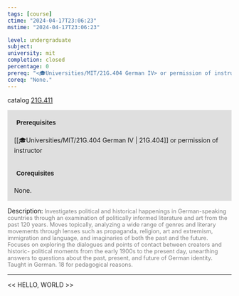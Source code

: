 ```yaml
---
tags: [course]
ctime: "2024-04-17T23:06:23"
mstime: "2024-04-17T23:06:23"

level: undergraduate
subject: 
university: mit
completion: closed
percentage: 0
prereq: "<🎓Universities/MIT/21G.404 German IV> or permission of instructor"
coreq: "None."
---
```


catalog [21G.411](http://student.mit.edu/catalog/m21Ge.html#21G.411)

<span style="display: block; padding: 15px; background-color: rgb(100, 100, 100, 0.2);"><font id="m_prereq2198_0" style="display: block; font-family: Arial, sans-serif; font-weight: bold; padding: 5px">Prerequisites</font><br><span id="prereq2198_0">[[🎓Universities/MIT/21G.404 German IV | 21G.404]] or permission of instructor</span></span>
<span style="display: block; padding: 15px; background-color: rgb(100, 100, 100, 0.2);"><font id="m_coreq2198_0" style="display: block; font-family: Arial, sans-serif; font-weight: bold; padding: 5px">Corequisites</font><br><span id="coreq2198_0">None.</span></span>

<font style="">Description:</font>
<font style="color: grey; font-size: 0.8rem;">Investigates political and historical happenings in German-speaking countries through an examination of politically informed literature and art from the past 120 years. Moves topically, analyzing a wide range of genres and literary movements through lenses such as propaganda, religion, art and extremism, immigration and language, and imaginaries of both the past and the future. Focuses on exploring the dialogues and points of contact between creators and historic- political moments from the early 1900s to the present day, unearthing answers to questions about the past, present, and future of German identity. Taught in German. 18 for pedagogical reasons.</font>



---

<< HELLO, WORLD >>
